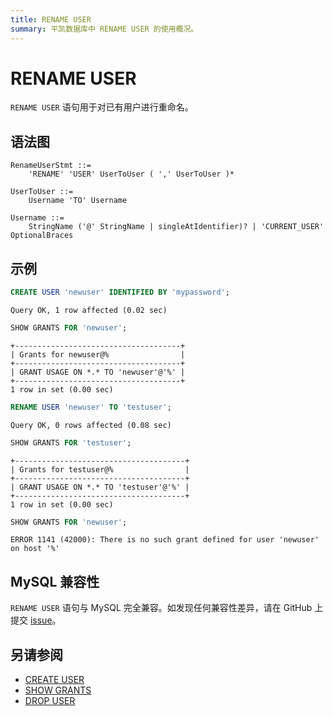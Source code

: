 ```yaml
---
title: RENAME USER
summary: 平凯数据库中 RENAME USER 的使用概况。
---
```


# RENAME USER

`RENAME USER` 语句用于对已有用户进行重命名。

## 语法图

```ebnf+diagram
RenameUserStmt ::=
    'RENAME' 'USER' UserToUser ( ',' UserToUser )*

UserToUser ::=
    Username 'TO' Username

Username ::=
    StringName ('@' StringName | singleAtIdentifier)? | 'CURRENT_USER' OptionalBraces
```

## 示例

```sql
CREATE USER 'newuser' IDENTIFIED BY 'mypassword';
```

```
Query OK, 1 row affected (0.02 sec)
```

```sql
SHOW GRANTS FOR 'newuser';
```

```
+-------------------------------------+
| Grants for newuser@%                |
+-------------------------------------+
| GRANT USAGE ON *.* TO 'newuser'@'%' |
+-------------------------------------+
1 row in set (0.00 sec)
```

```sql
RENAME USER 'newuser' TO 'testuser';
```

```
Query OK, 0 rows affected (0.08 sec)
```

```sql
SHOW GRANTS FOR 'testuser';
```

```
+--------------------------------------+
| Grants for testuser@%                |
+--------------------------------------+
| GRANT USAGE ON *.* TO 'testuser'@'%' |
+--------------------------------------+
1 row in set (0.00 sec)
```

```sql
SHOW GRANTS FOR 'newuser';
```

```
ERROR 1141 (42000): There is no such grant defined for user 'newuser' on host '%'
```

## MySQL 兼容性

`RENAME USER` 语句与 MySQL 完全兼容。如发现任何兼容性差异，请在 GitHub 上提交 [issue](https://github.com/pingcap/tidb/issues/new/choose)。

## 另请参阅

* [CREATE USER](/sql-statements/sql-statement-create-user.md)
* [SHOW GRANTS](/sql-statements/sql-statement-show-grants.md)
* [DROP USER](/sql-statements/sql-statement-drop-user.md)
